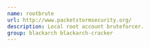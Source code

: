 ```yaml
---
name: rootbrute
url: http://www.packetstormsecurity.org/
description: Local root account bruteforcer.
group: blackarch blackarch-cracker
---
```

